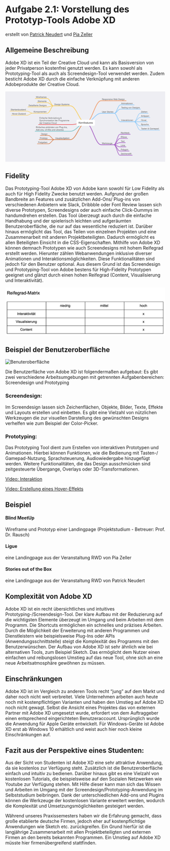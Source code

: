 # Aufgabe 2.1: Vorstellung des Prototyp-Tools Adobe XD

erstellt von [Patrick Neudert](https://github.com/Patrickneudert) und [Pia Zeller](https://github.com/piazeller)

## Allgemeine Beschreibung

Adobe XD ist ein Teil der Creative Cloud und kann als Basisversion von jeder Privatperson kostenfrei genutzt werden. Es kann sowohl als Prototyping-Tool als auch als Screendesign-Tool verwendet werden. Zudem besticht Adobe XD durch die einfache Verknüpfung mit anderen Adobeprodukte der Creative Cloud. 


![Kernfeatures](Mindmap.png)

## Fidelity

Das Prototyping-Tool Adobe XD von Adobe kann sowohl für Low Fidelity als auch für High Fidelity Zwecke benutzt werden. Aufgrund der großen Bandbreite an Features und zusätzlichen Add-Ons/ Plug-ins von verschiedenen Anbietern wie Slack, Dribbble oder Font Review lassen sich diverse Prototypen, Screendesigns oder auch einfache Click-Dummys im handumdrehen erstellen. Das Tool überzeugt auch durch die einfache Handhabung und der spielerisch leichten und aufgeräumten Benutzeroberfläche, die nur auf das wesentliche reduziert ist. Darüber hinaus ermöglicht das Tool, das Teilen von einzelnen Projekten und eine Zusammenarbeit mit anderen Projektbeteiligten. Dadurch ermöglicht es allen Beteiligten Einsicht in die CSS-Eigenschaften. Mithilfe von Adobe XD können demnach Prototypen wie auch Screendesigns mit hohem Reifegrad erstellt werden. Hierunter zählen Webanwendungen inklusive diverser Animationen und Interaktionsmöglichkeiten. Diese Funktionalitäten sind jedoch für den Benutzer optional.  Aus diesem Grund ist  das Screendesign und Prototyping-Tool von Adobe bestens für High-Fidelity Prototypen geeignet und glänzt durch einen hohen Reifegrad (Content, Visualisierung und Interaktivität).  

![Reifegrad-Matrix](Reifegrad-matrix.png)

## Beispiel der Benutzeroberfläche

![Benuteroberfläche](Benutzeroberfläche.png)

Die Benutzerfläche von Adobe XD ist folgendermaßen aufgebaut:
Es gibt zwei verschiedene Arbeitsumgebungen mit getrennten Aufgabenbereichen: Screendesign und Prototyping 

### Screendesign: 
Im Screendesign lassen sich Zeichenflächen, Objekte, Bilder, Texte, Effekte und Layouts erstellen und einbetten. Es gibt eine Vielzahl von nützlichen Werkzeugen die zur visuellen Darstellung des gewünschten Designs verhelfen wie zum Beispiel der Color-Picker.

### Prototyping:
Das Prototyping Tool dient zum Erstellen von interaktiven Prototypen und Animationen. Hierbei können Funktionen, wie die Bedienung mit Tasten-/ Gamepad-Nutzung, Sprachsteuerung, Audiowiedergabe hinzugefügt werden. Weitere Funktionalitäten, die das Design ausschmücken sind zeitgesteuerte Übergange, Overlays oder 3D-Transformationen. 

[Video: Interaktion](https://drive.google.com/file/d/1J_ISmX1puIsDQr5o-_Fm88OJzrhq9Mom/view)

[Video: Erstellung eines Hover-Effekts](https://drive.google.com/file/d/1jDglyrhFW2eA7FolqM6e6os3uY636ExV/view)


## Beispiel 
#### Blind MeetUp
Wireframe und Prototyp einer Landingpage  (Projektstudium - Betreuer: Prof. Dr. Rausch)
#### Ligue
eine Landingpage aus der Veranstaltung RWD von Pia Zeller 
#### Stories out of the Box
eine Landingpage aus der Veranstaltung RWD von Patrick Neudert


## Komplexität von Adobe XD

Adobe XD ist ein recht übersichtliches und intuitives Prototyping-/Screendesign-Tool. Der klare Aufbau mit der Reduzierung auf die wichtigsten Elemente überzeugt im Umgang und beim Arbeiten mit dem Programm. Die Shortcuts ermöglichen ein schnelles und präzises Arbeiten. Durch die Möglichkeit der Erweiterung mit anderen Programmen und Dienstleistern wie beispielsweise Plug-Ins oder APIs (Anwendungsschnittstelle) steigt die Komplexität des Programms mit den Benutzerwünschen. Der Aufbau von Adobe XD ist sehr ähnlich wie bei alternativen Tools, zum Beispiel Sketch. Das ermöglicht dem Nutzer einen einfachen und reibungslosen Umstieg auf das neue Tool, ohne sich an eine neue Arbeitsatmosphäre gewöhnen zu müssen.  

## Einschränkungen

Adobe XD ist im Vergleich zu anderen Tools recht “jung” auf dem Markt und daher noch nicht weit verbreitet. Viele Unternehmen arbeiten auch heute noch mit kostenpflichtigen Varianten und haben den Umstieg auf Adobe XD noch nicht gewagt. Selbst die Ansicht eines Projektes das von externen Partner mit Adobe XD umgesetzt wurde, erfordert von dem Auftraggeber einen entsprechend eingerichteten Benutzeraccount. 
Ursprünglich wurde die Anwendung für Apple Geräte entwickelt. Für Windows-Geräte ist Adobe XD erst ab Windows 10 erhältlich und weist auch hier noch kleine Einschränkungen auf. 

## Fazit aus der Perspektive eines Studenten:
Aus der Sicht von Studenten ist Adobe XD eine sehr attraktive Anwendung, da sie kostenlos zur Verfügung steht. Zusätzlich ist die Benutzeroberfläche einfach und intuitiv zu bedienen. Darüber hinaus gibt es eine Vielzahl von kostenlosen Tutorials, die beispielsweise auf den Sozialen Netzwerken wie Youtube zur Verfügung stehen. Mit Hilfe dieser kann man sich das Wissen und Arbeiten im Umgang mit der Screendesign/Prototyping-Anwendung im Selbststudium beibringen. Dank der unterschiedlichen Add-ons und Plugins können die Werkzeuge der kostenlosen Variante erweitert werden, wodurch die Komplexität und Umsetzungsmöglichkeiten gesteigert werden. 

Während unseres Praxissemesters haben wir die Erfahrung gemacht, dass große etablierte deutsche Firmen, jedoch eher auf kostenpflichtige Anwendungen wie Sketch etc. zurückgreifen. Ein Grund hierfür ist die langjährige Zusammenarbeit mit allen Projektbeteiligten und externen Firmen an den bereits bekannten Programmen. Ein Umstieg auf Adobe XD müsste hier firmenübergreifend stattfinden. 

